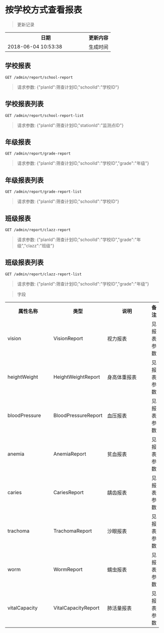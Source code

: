 # 按学校方式查看报表

> 更新记录

<table>
    <tr>
        <th style="width:250px;">日期</th>
        <th>更新内容</th>
    </tr>
    <tr>
        <td>2018-06-04 10:53:38</td>
        <td>生成时间</td>
    </tr>
</table>

## 学校报表

```
GET /admin/report/school-report
```

> 请求参数: {"planId":筛查计划ID,"schoolId":"学校ID"}

## 学校报表列表

```
GET /admin/report/school-report-list
```

> 请求参数: {"planId":筛查计划ID,"stationId":"监测点ID"}

## 年级报表

```
GET /admin/report/grade-report
```

> 请求参数: {"planId":筛查计划ID,"schoolId":"学校ID","grade":"年级"}

## 年级报表列表

```
GET /admin/report/grade-report-list
```

> 请求参数: {"planId":筛查计划ID,"schoolId":"学校ID"}

## 班级报表

```
GET /admin/report/clazz-report
```

> 请求参数: {"planId":筛查计划ID,"schoolId":"学校ID","grade":"年级","clazz":"班级"}

## 班级报表列表

```
GET /admin/report/clazz-report-list
```

> 请求参数: {"planId":筛查计划ID,"schoolId":"学校ID","grade":"年级"}

> 字段

<table>
    <tr>
        <th style="width:150px;">属性名称</th>
        <th style="width:60px;">类型</th>
        <th style="width:200px;">说明</th>
        <th>备注</th>
    </tr>
    <tr>
        <td>vision</td>
        <td>VisionReport</td>
        <td>视力报表</td>
        <td>见报表参数</td>
    </tr>
    <tr>
        <td>heightWeight</td>
        <td>HeightWeightReport</td>
        <td>身高体重报表</td>
        <td>见报表参数</td>
    </tr>
    <tr>
        <td>bloodPressure</td>
        <td>BloodPressureReport</td>
        <td>血压报表</td>
        <td>见报表参数</td>
    </tr>
    <tr>
        <td>anemia</td>
        <td>AnemiaReport</td>
        <td>贫血报表</td>
        <td>见报表参数</td>
    </tr>
    <tr>
        <td>caries</td>
        <td>CariesReport</td>
        <td>龋齿报表</td>
        <td>见报表参数</td>
    </tr>
    <tr>
        <td>trachoma</td>
        <td>TrachomaReport</td>
        <td>沙眼报表</td>
        <td>见报表参数</td>
    </tr>
    <tr>
        <td>worm</td>
        <td>WormReport</td>
        <td>蠕虫报表</td>
        <td>见报表参数</td>
    </tr>
    <tr>
        <td>vitalCapacity</td>
        <td>VitalCapacityReport</td>
        <td>肺活量报表</td>
        <td>见报表参数</td>
    </tr>
</table>
